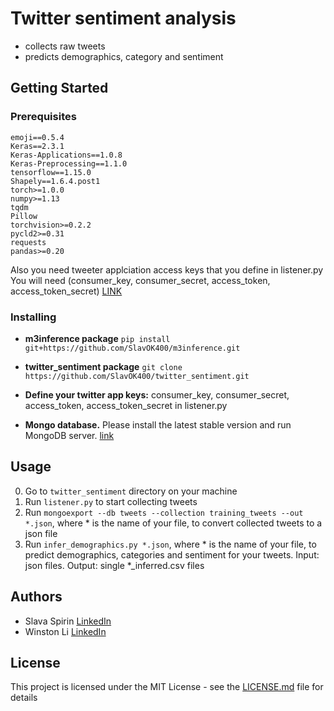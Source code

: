 # Twitter sentiment analysis
* collects raw tweets
* predicts demographics, category and sentiment

## Getting Started
### Prerequisites
```
emoji==0.5.4
Keras==2.3.1
Keras-Applications==1.0.8
Keras-Preprocessing==1.1.0
tensorflow==1.15.0
Shapely==1.6.4.post1
torch>=1.0.0
numpy>=1.13
tqdm
Pillow
torchvision>=0.2.2
pycld2>=0.31
requests
pandas>=0.20
```
Also you need tweeter applciation access keys that you define in listener.py 
You will need (consumer_key, consumer_secret, access_token, access_token_secret) [LINK](https://developer.twitter.com/en/docs/basics/authentication/oauth-1-0a)

### Installing
* **m3inference package**
`pip install git+https://github.com/SlavOK400/m3inference.git`

* **twitter_sentiment package**
`git clone https://github.com/SlavOK400/twitter_sentiment.git`

* **Define your twitter app keys:**
consumer_key, consumer_secret, access_token, access_token_secret in listener.py 

* **Mongo database.**
Please install the latest stable version and run MongoDB server. [link](https://docs.mongodb.com/v3.2/administration/install-on-linux/)

## Usage
0. Go to `twitter_sentiment` directory on your machine
1. Run `listener.py` to start collecting tweets
2. Run `mongoexport --db tweets --collection training_tweets --out *.json`, where * is the name of your file, to convert collected tweets to a json file
3. Run `infer_demographics.py *.json`, where * is the name of your file, to predict demographics, categories and sentiment for your tweets. Input: json files. Output: single *_inferred.csv files

## Authors
* Slava Spirin [LinkedIn](https://www.linkedin.com/in/slava-spirin/)
* Winston Li [LinkedIn](https://www.linkedin.com/in/winstonl/)

## License
This project is licensed under the MIT License - see the [LICENSE.md](LICENSE.md) file for details
